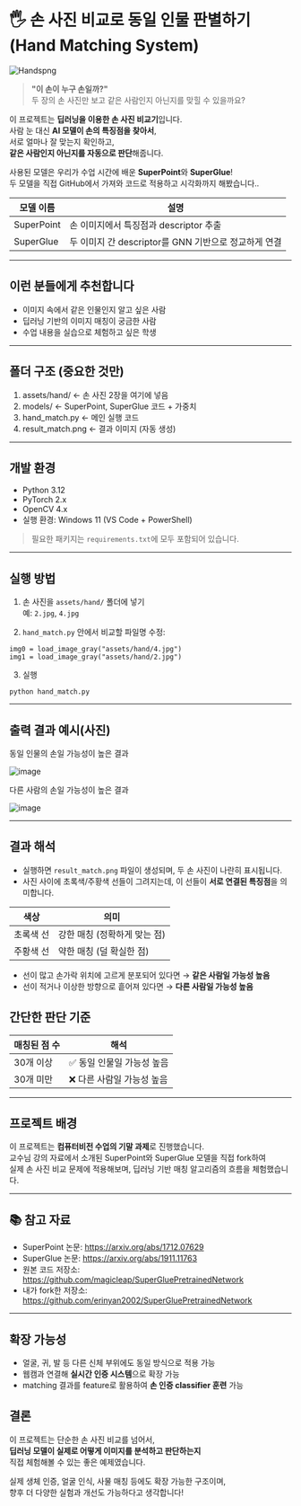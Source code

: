 # 🖐️ 손 사진 비교로 동일 인물 판별하기 (Hand Matching System)


![Handspng](https://github.com/user-attachments/assets/2449cd6f-5d32-4e0b-baf7-c9767bd17fa2)



> **"이 손이 누구 손일까?"**  
> 두 장의 손 사진만 보고 같은 사람인지 아닌지를 맞힐 수 있을까요?

이 프로젝트는 **딥러닝을 이용한 손 사진 비교기**입니다.  
사람 눈 대신 **AI 모델이 손의 특징점을 찾아서**,  
서로 얼마나 잘 맞는지 확인하고,  
**같은 사람인지 아닌지를 자동으로 판단**해줍니다.

 사용된 모델은 우리가 수업 시간에 배운 **SuperPoint**와 **SuperGlue**!  
두 모델을 직접 GitHub에서 가져와 코드로 적용하고 시각화까지 해봤습니다..

| 모델 이름 | 설명 |
|-----------|------|
|  SuperPoint | 손 이미지에서 특징점과 descriptor 추출 |
|  SuperGlue | 두 이미지 간 descriptor를 GNN 기반으로 정교하게 연결 |

---

##  이런 분들에게 추천합니다

- 이미지 속에서 같은 인물인지 알고 싶은 사람
- 딥러닝 기반의 이미지 매칭이 궁금한 사람
- 수업 내용을 실습으로 체험하고 싶은 학생

---

##  폴더 구조 (중요한 것만)

1. assets/hand/ ← 손 사진 2장을 여기에 넣음
2. models/ ← SuperPoint, SuperGlue 코드 + 가중치
3. hand_match.py ← 메인 실행 코드
4. result_match.png ← 결과 이미지 (자동 생성)

---


##  개발 환경

- Python 3.12
- PyTorch 2.x
- OpenCV 4.x
- 실행 환경: Windows 11 (VS Code + PowerShell)

> 필요한 패키지는 `requirements.txt`에 모두 포함되어 있습니다.


---



##  실행 방법 

1. 손 사진을 `assets/hand/` 폴더에 넣기  
   예: `2.jpg`, `4.jpg`

2. `hand_match.py` 안에서 비교할 파일명 수정:

```
img0 = load_image_gray("assets/hand/4.jpg")
img1 = load_image_gray("assets/hand/2.jpg")
```

3. 실행
```
python hand_match.py
```

---

##  출력 결과 예시(사진)


 동일 인물의 손일 가능성이 높은 결과

![image](https://github.com/user-attachments/assets/45624d8c-1e37-4f4b-8778-8807f9c6b6fc)



다른 사람의 손일 가능성이 높은 결과


![image](https://github.com/user-attachments/assets/5b4292b3-041e-4ea1-bf01-34883d34313c)




---

##  결과 해석

- 실행하면 `result_match.png` 파일이 생성되며, 두 손 사진이 나란히 표시됩니다.
- 사진 사이에 초록색/주황색 선들이 그려지는데, 이 선들이 **서로 연결된 특징점**을 의미합니다.

| 색상 | 의미 |
|------|------|
| 초록색 선 | 강한 매칭 (정확하게 맞는 점) |
| 주황색 선 | 약한 매칭 (덜 확실한 점) |

- 선이 많고 손가락 위치에 고르게 분포되어 있다면 → **같은 사람일 가능성 높음**
- 선이 적거나 이상한 방향으로 흩어져 있다면 → **다른 사람일 가능성 높음**

##  간단한 판단 기준

| 매칭된 점 수 | 해석 |
|--------------|------|
| 30개 이상     | ✅ 동일 인물일 가능성 높음 |
| 30개 미만     | ❌ 다른 사람일 가능성 높음 |

---

##  프로젝트 배경

이 프로젝트는 **컴퓨터비전 수업의 기말 과제**로 진행했습니다.  
교수님 강의 자료에서 소개된 SuperPoint와 SuperGlue 모델을 직접 fork하여  
실제 손 사진 비교 문제에 적용해보며, 딥러닝 기반 매칭 알고리즘의 흐름을 체험했습니다.

---

## 📚 참고 자료

- SuperPoint 논문: https://arxiv.org/abs/1712.07629
- SuperGlue 논문: https://arxiv.org/abs/1911.11763
- 원본 코드 저장소: https://github.com/magicleap/SuperGluePretrainedNetwork
- 내가 fork한 저장소: https://github.com/erinyan2002/SuperGluePretrainedNetwork

---


##  확장 가능성

-  얼굴, 귀, 발 등 다른 신체 부위에도 동일 방식으로 적용 가능
-  웹캠과 연결해 **실시간 인증 시스템**으로 확장 가능
-  matching 결과를 feature로 활용하여 **손 인증 classifier 훈련** 가능


##  결론

이 프로젝트는 단순한 손 사진 비교를 넘어서,  
**딥러닝 모델이 실제로 어떻게 이미지를 분석하고 판단하는지**  
직접 체험해볼 수 있는 좋은 예제였습니다.

실제 생체 인증, 얼굴 인식, 사물 매칭 등에도 확장 가능한 구조이며,  
향후 더 다양한 실험과 개선도 가능하다고 생각합니다!









